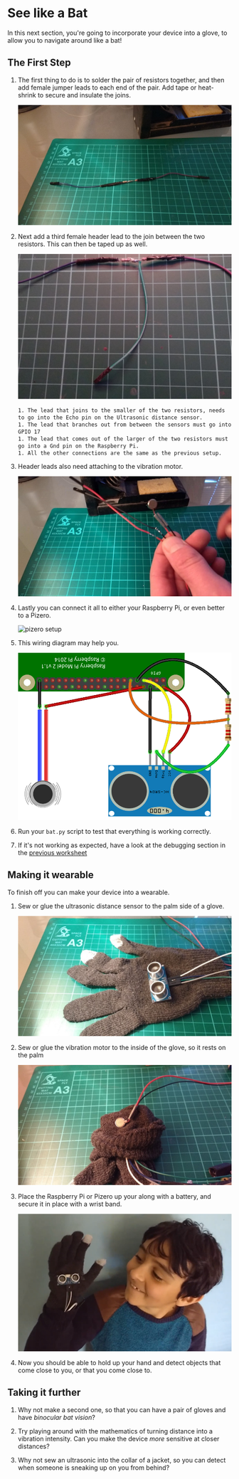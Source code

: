 # See like a Bat

In this next section, you're going to incorporate your device into a glove, to allow you to navigate around like a bat!

## The First Step

1. The first thing to do is to solder the pair of resistors together, and then add female jumper leads to each end of the pair. Add tape or heat-shrink to secure and insulate the joins.

	![joined resistors](images/joined_resistors.jpg)

1. Next add a third female header lead to the join between the two resistors. This can then be taped up as well.

    ![t join](images/t_join.jpg)

	```
	1. The lead that joins to the smaller of the two resistors, needs to go into the Echo pin on the Ultrasonic distance sensor.
	1. The lead that branches out from between the sensors must go into GPIO 17
	1. The lead that comes out of the larger of the two resistors must go into a Gnd pin on the Raspberry Pi.
	1. All the other connections are the same as the previous setup.

	```

1. Header leads also need attaching to the vibration motor.

    ![vibro with headers](images/vibration_motor_with_jumpers.jpg)

1. Lastly you can connect it all to either your Raspberry Pi, or even better to a Pizero.

    ![pizero setup](images/pizero_setup.png)

1. This wiring diagram may help you.

    ![pizero wiring](images/testing-noBB_bb.png)

1. Run your `bat.py` script to test that everything is working correctly.

1. If it's not working as expected, have a look at the debugging section in the [previous worksheet](worksheet.md)

## Making it wearable

To finish off you can make your device into a wearable.

1. Sew or glue the ultrasonic distance sensor to the palm side of a glove.

	![ultra and glove](images/glove_uds.jpg)

1. Sew or glue the vibration motor to the inside of the glove, so it rests on the palm

	![motor and glove](images/glove_motor.jpg)

1. Place the Raspberry Pi or Pizero up your along with a battery, and secure it in place with a wrist band.

	![modelled](images/modelled.png)

1. Now you should be able to hold up your hand and detect objects that come close to you, or that you come close to.

## Taking it further

1. Why not make a second one, so that you can have a pair of gloves and have _binocular bat vision_?

2. Try playing around with the mathematics of turning distance into a vibration intensity. Can you make the device _more_ sensitive at closer distances?

3. Why not sew an ultrasonic into the collar of a jacket, so you can detect when someone is sneaking up on you from behind?
